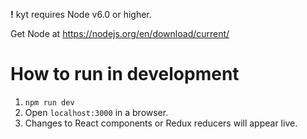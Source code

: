 **!** kyt requires Node v6.0 or higher.

Get Node at https://nodejs.org/en/download/current/

# How to run in development

1. `npm run dev`
2. Open `localhost:3000` in a browser.
3. Changes to React components or Redux reducers will appear live.
